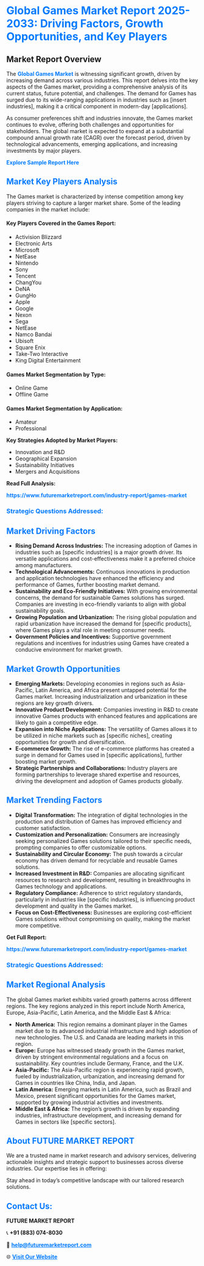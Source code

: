 <h1 style="color: #007BFF;">Global Games Market Report 2025-2033: Driving Factors, Growth Opportunities, and Key Players</h1>

<section id="overview">
<h2>Market Report Overview</h2>
<p>The <a href="https://www.futuremarketreport.com/industry-report/games-market" style="color: #007BFF; text-decoration: none;"><strong>Global Games Market</strong></a> is witnessing significant growth, driven by increasing demand across various industries. This report delves into the key aspects of the Games market, providing a comprehensive analysis of its current status, future potential, and challenges. The demand for Games has surged due to its wide-ranging applications in industries such as [insert industries], making it a critical component in modern-day [applications].</p>
<p>As consumer preferences shift and industries innovate, the Games market continues to evolve, offering both challenges and opportunities for stakeholders. The global market is expected to expand at a substantial compound annual growth rate (CAGR) over the forecast period, driven by technological advancements, emerging applications, and increasing investments by major players.</p>
</section>

<section id="overview">
<p><a href="https://www.futuremarketreport.com/request-sample/reportId=51631" style="color: #007BFF; text-decoration: none;"><strong>Explore Sample Report Here</strong></a></p>
</section>

<section id="key-players">
<h2 style="color: #007BFF;">Market Key Players Analysis</h2>
<p>The Games market is characterized by intense competition among key players striving to capture a larger market share. Some of the leading companies in the market include:</p>
<h4>Key Players Covered in the Games Report:</h4>
<ul><li>Activision Blizzard</li><li>Electronic Arts</li><li>Microsoft</li><li>NetEase</li><li>Nintendo</li><li>Sony</li><li>Tencent</li><li>ChangYou</li><li>DeNA</li><li>GungHo</li><li>Apple</li><li>Google</li><li>Nexon</li><li>Sega</li><li>NetEase</li><li>Namco Bandai</li><li>Ubisoft</li><li>Square Enix</li><li>Take-Two Interactive</li><li>King Digital Entertainment</li></ul>
<h4>Games Market Segmentation by Type:</h4>
<ul><li>Online Game</li><li>Offline Game</li></ul>

<h4>Games Market Segmentation by Application:</h4>
<ul><li>Amateur</li><li>Professional</li></ul>
<p><strong>Key Strategies Adopted by Market Players:</strong></p>
<ul>
<li>Innovation and R&D</li>
<li>Geographical Expansion</li>
<li>Sustainability Initiatives</li>
<li>Mergers and Acquisitions</li>
</ul>
</section>

<section>
<p><strong>Read Full Analysis: </strong></p><a href="https://www.futuremarketreport.com/industry-report/games-market" style="color: #007BFF; text-decoration: none;"><strong>https://www.futuremarketreport.com/industry-report/games-market</strong></a>
<h3 style="color: #007BFF;">Strategic Questions Addressed:</h3>
</section>

<section id="driving-factors">
<h2 style="color: #007BFF;">Market Driving Factors</h2>
<ul>
<li><strong>Rising Demand Across Industries:</strong> The increasing adoption of Games in industries such as [specific industries] is a major growth driver. Its versatile applications and cost-effectiveness make it a preferred choice among manufacturers.</li>
<li><strong>Technological Advancements:</strong> Continuous innovations in production and application technologies have enhanced the efficiency and performance of Games, further boosting market demand.</li>
<li><strong>Sustainability and Eco-Friendly Initiatives:</strong> With growing environmental concerns, the demand for sustainable Games solutions has surged. Companies are investing in eco-friendly variants to align with global sustainability goals.</li>
<li><strong>Growing Population and Urbanization:</strong> The rising global population and rapid urbanization have increased the demand for [specific products], where Games plays a vital role in meeting consumer needs.</li>
<li><strong>Government Policies and Incentives:</strong> Supportive government regulations and incentives for industries using Games have created a conducive environment for market growth.</li>
</ul>
</section>

<section id="growth-opportunities">
<h2 style="color: #007BFF;">Market Growth Opportunities</h2>
<ul>
<li><strong>Emerging Markets:</strong> Developing economies in regions such as Asia-Pacific, Latin America, and Africa present untapped potential for the Games market. Increasing industrialization and urbanization in these regions are key growth drivers.</li>
<li><strong>Innovative Product Development:</strong> Companies investing in R&D to create innovative Games products with enhanced features and applications are likely to gain a competitive edge.</li>
<li><strong>Expansion into Niche Applications:</strong> The versatility of Games allows it to be utilized in niche markets such as [specific niches], creating opportunities for growth and diversification.</li>
<li><strong>E-commerce Growth:</strong> The rise of e-commerce platforms has created a surge in demand for Games used in [specific applications], further boosting market growth.</li>
<li><strong>Strategic Partnerships and Collaborations:</strong> Industry players are forming partnerships to leverage shared expertise and resources, driving the development and adoption of Games products globally.</li>
</ul>
</section>

<section id="trending-factors">
<h2 style="color: #007BFF;">Market Trending Factors</h2>
<ul>
<li><strong>Digital Transformation:</strong> The integration of digital technologies in the production and distribution of Games has improved efficiency and customer satisfaction.</li>
<li><strong>Customization and Personalization:</strong> Consumers are increasingly seeking personalized Games solutions tailored to their specific needs, prompting companies to offer customizable options.</li>
<li><strong>Sustainability and Circular Economy:</strong> The push towards a circular economy has driven demand for recyclable and reusable Games solutions.</li>
<li><strong>Increased Investment in R&D:</strong> Companies are allocating significant resources to research and development, resulting in breakthroughs in Games technology and applications.</li>
<li><strong>Regulatory Compliance:</strong> Adherence to strict regulatory standards, particularly in industries like [specific industries], is influencing product development and quality in the Games market.</li>
<li><strong>Focus on Cost-Effectiveness:</strong> Businesses are exploring cost-efficient Games solutions without compromising on quality, making the market more competitive.</li>
</ul>
</section>

<section>
<p><strong>Get Full Report: </strong></p><a href="https://www.futuremarketreport.com/industry-report/games-market" style="color: #007BFF; text-decoration: none;"><strong>https://www.futuremarketreport.com/industry-report/games-market</strong></a>
<h3 style="color: #007BFF;">Strategic Questions Addressed:</h3>
</section>


<section id="regional-analysis">
<h2 style="color: #007BFF;">Market Regional Analysis</h2>
<p>The global Games market exhibits varied growth patterns across different regions. The key regions analyzed in this report include North America, Europe, Asia-Pacific, Latin America, and the Middle East & Africa:</p>
<ul>
<li><strong>North America:</strong> This region remains a dominant player in the Games market due to its advanced industrial infrastructure and high adoption of new technologies. The U.S. and Canada are leading markets in this region.</li>
<li><strong>Europe:</strong> Europe has witnessed steady growth in the Games market, driven by stringent environmental regulations and a focus on sustainability. Key countries include Germany, France, and the U.K.</li>
<li><strong>Asia-Pacific:</strong> The Asia-Pacific region is experiencing rapid growth, fueled by industrialization, urbanization, and increasing demand for Games in countries like China, India, and Japan.</li>
<li><strong>Latin America:</strong> Emerging markets in Latin America, such as Brazil and Mexico, present significant opportunities for the Games market, supported by growing industrial activities and investments.</li>
<li><strong>Middle East & Africa:</strong> The region’s growth is driven by expanding industries, infrastructure development, and increasing demand for Games in sectors like [specific sectors].</li>
</ul>
</section>

<footer>
<h2 style="color: #007BFF;">About FUTURE MARKET REPORT</h2>
<p>We are a trusted name in market research and advisory services, delivering actionable insights and strategic support to businesses across diverse industries. Our expertise lies in offering:</p>

<p>Stay ahead in today’s competitive landscape with our tailored research solutions.</p>

<h2 style="color: #007BFF;">Contact Us:</h2>
<p><strong>FUTURE MARKET REPORT</strong></p>
<p>📞 <strong>+91 (883) 074-8030</strong></p>
<p>📧 <strong><a href="mailto:help@futuremarketreport.com" style="color: #007BFF;">help@futuremarketreport.com</a></strong></p>
<p>🌐 <strong><a href="https://www.futuremarketreport.com/" style="color: #007BFF;">Visit Our Website</a></strong></p>
</footer>
